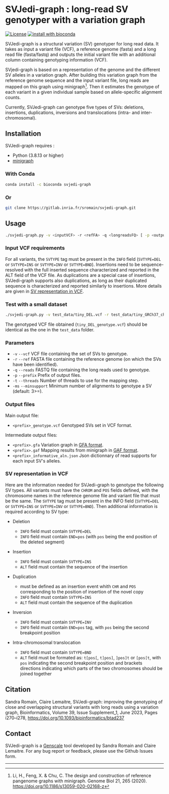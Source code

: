 # SVJedi-graph : long-read SV genotyper with a variation graph

[![License](http://img.shields.io/:license-affero-blue.svg)](http://www.gnu.org/licenses/agpl-3.0.en.html) [![install with bioconda](https://img.shields.io/badge/install%20with-bioconda-brightgreen.svg?style=flat)](https://anaconda.org/bioconda/svjedi-graph)

SVJedi-graph is a structural variation (SV) genotyper for long read data. It takes as input a variant file (VCF), a reference genome (fasta) and a long read file (fasta/fastq) and outputs the initial variant file with an additional column containing genotyping information (VCF).

SVjedi-graph is based on a representation of the genome and the different SV alleles in a variation graph. After building this variation graph from the reference genome sequence and the input variant file, long reads are mapped on this graph using minigraph[^1]. Then it estimates the genotype of each variant in a given individual sample based on allele-specific alignment counts. 

Currently, SVJedi-graph can genotype five types of SVs: deletions, insertions, duplications, inversions and translocations (intra- and inter-chromosomal).


[^1]: Li, H., Feng, X. & Chu, C. The design and construction of reference pangenome graphs with minigraph. Genome Biol 21, 265 (2020). https://doi.org/10.1186/s13059-020-02168-z

## Installation

SVJedi-graph requires :

* Python (3.8.13 or higher) 
* [minigraph](https://github.com/lh3/minigraph)

### With Conda

```bash
conda install -c bioconda svjedi-graph
```

### Or

```bash
git clone https://gitlab.inria.fr/sromain/svjedi-graph.git
```

## Usage

```bash
./svjedi-graph.py -v <inputVCF> -r <refFA> -q <longreadsFQ> [ -p <output_prefix> -t <threads> ]
``` 

### Input VCF requirements

For all variants, the `SVTYPE` tag must be present in the `INFO` field (`SVTYPE=DEL` or `SVTYPE=INS` or `SVTYPE=INV` or `SVTYPE=BND`). Insertions need to be sequence-resolved with the full inserted sequence characterized and reported in the ALT field of the VCF file. As duplications are a special case of insertions, SVJedi-graph supports also duplications, as long as their duplicated sequence is characterized and reported similarly to insertions. More details are given in [SV representation in VCF](#SV-representation-in-VCF).


### Test with a small dataset


```bash
./svjedi-graph.py -v test_data/tiny_DEL.vcf -r test_data/tiny_GRCh37_chr22.fa -q tiny_sim_reads.fastq.gz -p tiny_DEL
``` 

The genotyped VCF file obtained (`tiny_DEL_genotype.vcf`) should be identical as the one in the `test_data` folder.


### Parameters


* `-v` `--vcf`  VCF file containing the set of SVs to genotype.
* `-r` `--ref`  FASTA file containing the reference genome (on which the SVs have been identified).
* `-q` `--reads`  FASTQ file containing the long reads used to genotype.
* `-p` `--prefix`  Prefix of output files.
* `-t` `--threads`  Number of threads to use for the mapping step.
* `-ms` `--minsupport`  Minimum number of alignments to genotype a SV (default: 3>=).


### Output files

Main output file:

* `<prefix>_genotype.vcf`  Genotyped SVs set in VCF format.

Intermediate output files:

* `<prefix>.gfa`           Variation graph in [GFA format](https://github.com/GFA-spec/GFA-spec).
* `<prefix>.gaf`           Mapping results from minigraph in [GAF format](https://github.com/lh3/gfatools/blob/master/doc/rGFA.md#the-graph-alignment-format-gaf).
* `<prefix>_informative_aln.json`   Json dictionnary of read supports for each input SV's alleles.



### SV representation in VCF

Here are the information needed for SVJedi-graph to genotype the following SV types. All variants must have the ```CHROM``` and ```POS``` fields defined, with the chromosome names in the reference genome file and variant file that must be the same. The `SVTYPE` tag must be present in the INFO field (`SVTYPE=DEL` or `SVTYPE=INS` or `SVTYPE=INV` or `SVTYPE=BND`). Then additional information is required according to SV type:

- Deletion
	- ```INFO``` field must contain ```SVTYPE=DEL```
	- ```INFO``` field must contain ```END=pos``` (with `pos` being the end position of the deleted segment)
	
- Insertion
	- ```INFO``` field must contain ```SVTYPE=INS```
	- ```ALT``` field must contain the sequence of the insertion 

- Duplication
	- must be defined as an insertion event whith `CHR` and `POS` corresponding to the position of insertion of the novel copy
	- ```INFO``` field must contain ```SVTYPE=INS```
	- ```ALT``` field must contain the sequence of the duplication 
	
- Inversion
	- ```INFO``` field must contain ```SVTYPE=INV```
	- ```INFO``` field must contain ```END=pos``` tag, with `pos` being the second breakpoint position

- Intra-chromosomal translocation
	- ```INFO``` field must contain ```SVTYPE=BND```
	- ```ALT``` field must be formated as: ```t[pos[```, ```t]pos]```, ```]pos]t``` or ```[pos[t```, with `pos` indicating the second breakpoint position and brackets directions indicating which parts of the two chromosomes should be joined together 

## Citation

Sandra Romain, Claire Lemaitre, SVJedi-graph: improving the genotyping of close and overlapping structural variants with long reads using a variation graph, Bioinformatics, Volume 39, Issue Supplement_1, June 2023, Pages i270–i278, https://doi.org/10.1093/bioinformatics/btad237

## Contact

SVJedi-graph is a [Genscale](https://team.inria.fr/genscale/) tool developed by Sandra Romain and Claire Lemaitre. For any bug report or feedback, please use the Github Issues form.

---
